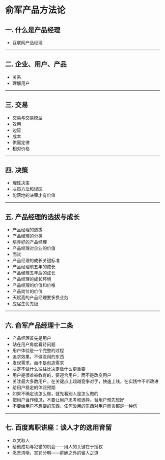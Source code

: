 # **俞军产品方法论**

## 一. **什么是产品经理**

- 互联网产品经理

---

## 二. **企业、用户、产品**

- 关系
- 理解用户

---

## 三. **交易**

- 交易与交易模型
- 效用
- 边际
- 成本
- 供需定律
- 相对价格

---

## 四. 决策

- 理性决策
- 决策方法和误区
- 能落地的决策才有价值

---

## 五. **产品经理的选拔与成长**

- 产品经理的选拔
- 产品经理的分类
- 培养好的产品经理
- 产品经理对企业的价值
- 面试
- 产品经理的成长关键标准
- 产品经理前五年的成长
- 产品经理五年后的成长
- 产品经理的成长环境
- 产品经理的价值和价格
- 产品岗位的价值
- 天赋高的产品经理要多换业务
- 应届生优先级

---

## 六. **俞军产品经理十二条**

- 产品经理首先是用户
- 站在用户角度看待问题
- 用户体验是一个完整的过程
- 追求效果，不做没用的东西
- 发现需求，而不是创造需求
- 决定不做什么往往比决定做什么更重要
- 用户是很难被教育的，要迎合用户，而不是改变用户
- 关注最大多数用户，在关键点上超越竞争对手，快速上线，在实践中不断改进
- 给用户稳定的体验预期
- 如果不确定该怎么做，就先看别人是怎么做的
- 把用户当作傻瓜，不要让用户思考和选择，替用户预先想好
- 不要给用户不想要的东西，任何没用的东西对用户而言都是一种伤

---

## 七. **百度离职讲座：谈人才的选用育留**

- 以文取人
- 给他成功与犯错的机会——用人的关键在于授权
- 愿景清晰，赏罚分明——薪酬之外的留人之道